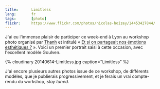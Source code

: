 ```yaml
---
title:      Limitless
lang:       fr
tags:       [photo]
flickr:     https://www.flickr.com/photos/nicolas-hoizey/14453427844/
---
```


J'ai eu l'immense plaisir de participer ce week-end à Lyon au workshop photo organisé par [Thanh](http://www.flou-sentimental.com/a-propos/) et intitulé « [Et si on partageait nos émotions esthétiques ?](http://workshops.flou-sentimental.com/) ». Voici un premier portrait saisi à cette occasion, avec l'excellent modèle Goulven.

{% cloudinary 20140614-Limitless.jpg caption="Limitless" %}

J'ai encore plusieurs autres photos issue de ce workshop, de différents modèles, que je publierais progressivement, et je ferais un vrai compte-rendu du workshop, *stay tuned*.
